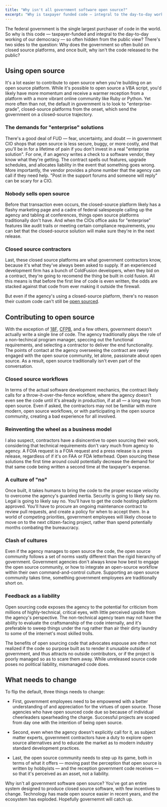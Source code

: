 ```yaml
---
title: "Why isn't all government software open source?"
excerpt: "Why is taxpayer funded code — integral to the day-to-day working of our democracy — so often hidden from the public view?"
---
```


The federal government is the single largest purchaser of code in the world. So why is this code — taxpayer-funded and integral to the day-to-day working of our democracy — so often hidden from the public view? There's two sides to the question: Why does the government so often build on closed source platforms, and once built, why isn't the code released to the public?

## Using open source

It's a lot easier to contribute to open source when you're building on an open source platform. While it's possible to open source a VBA script, you'd likely have more momentum and receive a warmer reception from a platform with a more vibrant online community like Ruby or Python. Yet more often than not, the default in government is to look to "enterprise-grade", closed-source platforms from the onset, which send the government on a closed-source trajectory.

### The demands for "enterprise" solutions

There's a good deal of FUD — fear, uncertainty, and doubt — in government CIO shops that open source is less secure, buggy, or more costly, and that you'll be in for a lifetime of pain if you don't invest in a real "enterprise solution". For one, if an agency writes a check to a software vendor, they know what they're getting. The contract spells out features, upgrade schedules, and allocates liability in the event that something goes wrong. More importantly, the vendor provides a phone number that the agency can call if they need help. "Post in the support forums and someone will reply" can be scary for a CIO.

### Nobody sells open source

Before that transaction even occurs, the closed-source platform likely has a flashy marketing page and a cadre of federal salespeople calling up the agency and tabling at conferences, things open source platforms traditionally don't have. And when the CIOs office asks for "enterprise" features like audit trails or meeting certain compliance requirements, you can bet that the closed-source solution will make sure they're in the next release.

### Closed source contractors

Last, these closed source platforms are what government contractors know, because it's what they've always been asked to supply. If an experienced development firm has a bunch of ColdFusion developers, when they bid on a contract, they're going to recomend the thing be built in cold fusion. All this means is that before the first line of code is even written, the odds are stacked against that code from ever making it outside the firewall.

But even if the agency's using a closed-source platform, there's no reason their custom code can't still be [open sourced](https://github.com/trending?l=cfm&since=monthly).

## Contributing to open source

With the exception of [18F](https://18f.gsa.gov), [CFPB](http://cfpb.github.io), and a few others, government doesn't actually write a single line of code. The agency traditionally plays the role of a non-techincal program manager, speccing out the functional requirements, and selecting a contractor to deliver the end functionality. The points of contact at the agency overseeing the contract are rarely engaged with the open source community, let alone, passionate about open source. As a result, open source traditionally isn't even part of the conversation.

### Closed source workflows

In terms of the actual software development mechanics, the contract likely calls for a throw-it-over-the-fence workflow, where the agency doesn't even see the code until it's already in production, if at all — a long way from open source. Even if asked, the contractors may not be familiar with more modern, open source workflows, or with participating in the open source community, creating a bad experience for all involved.

### Reinventing the wheel as a business model

I also suspect, contractors have a disincentive to open sourcing their work, considering that technical requirements don't vary much from agency to agency. A FOIA request is a FOIA request and a press release is a press release, regardless of if it's on FAA or FDA letterhead. Open sourcing these solutions the first time around could potentially decrease the demand for that same code being written a second time at the taxpayer's expense.

### A culture of "no"

Once built, it takes humans to bring the code to the proper escape velocity to overcome the agency's guarded inertia. Security is going to likely say no. Legal is going to likely say no. You'll have to get the code hosting platform approved. You'll have to procure an ongoing maintenance contract to review pull requests, and create a policy for when to accept them. In a world of competing priorities, government employees will likely choose to move on to the next citizen-facing project, rather than spend potentially months combating the bureaucracy.

### Clash of cultures

Even if the agency manages to open source the code, the open source community follows a set of norms vastly different than the rigid hierarchy of government. Government agencies don't always know how best to engage the open source community, or how to integrate an open-source workflow within their own command-and-control culture. Supporting an open source community takes time, something government employees are traditionally short on.

### Feedback as a liability

Open sourcing code exposes the agency to the potential for criticism from millions of highly-technical, critical eyes, with little perceived upside from the agency's perspective. The non-technical agency team may not have the ability to evaluate the craftsmanship of the code internally, and it's preferable to sweep things under the rug rather than air their dirty laundry to some of the internet's most skilled trolls.

The benefits of open sourcing code that advocates espouse are often not realized if the code so purpose built as to render it unusable outside of government, and thus attracts no outside contributors, or if the project is poorly managed so as to scare them away. While unreleased source code poses no political liability, mismanaged code does.

## What needs to change

To flip the default, three things needs to change:

* First, government employees need to be empowered with a better understanding of and appreciation for the virtues of open source. Those agencies who have open sourced code due so because of individual cheerleaders spearheading the charge. Successful projects are scoped from day one with the intention of being open source.

* Second, even when the agency doesn't explicitly call for it, as subject matter experts, government contractors have a duty to explore open source alternatives and to educate the market as to modern industry standard development practices.

* Last, the open source community needs to step up its game, both in terms of what it offers — moving past the perception that open source is written by hobbyists — and the reception government code receives — so that it's perceived as an asset, not a liability.

Why isn't all government software open source? You've got an entire system designed to produce closed source software, with few incentives to change. Technology has made open source easier in recent years, and the ecosystem has exploded. Hopefully governemnt will catch up.
